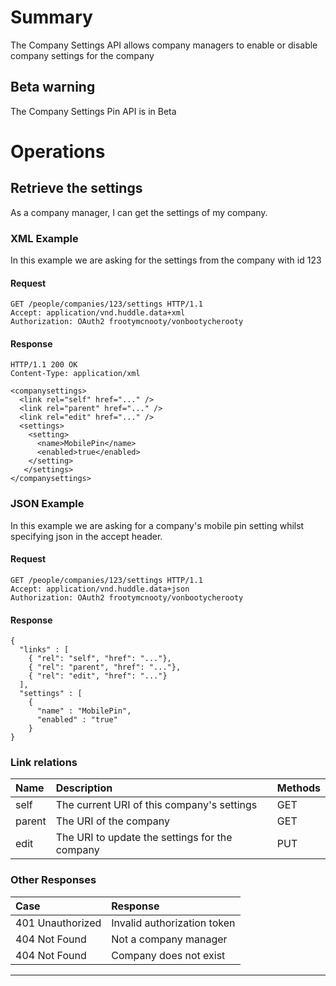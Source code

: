 # Summary #
The Company Settings API allows company managers to enable or disable company settings for the company 
## Beta warning ##
The Company Settings Pin API is in Beta
# Operations #
## Retrieve the settings ##

As a company manager, I can get the settings of my company.

### XML Example ###

In this example we are asking for the settings from the company with id 123
#### Request ####
```
GET /people/companies/123/settings HTTP/1.1
Accept: application/vnd.huddle.data+xml
Authorization: OAuth2 frootymcnooty/vonbootycherooty
```

#### Response ####

```
HTTP/1.1 200 OK
Content-Type: application/xml
```
```
<companysettings>
  <link rel="self" href="..." />
  <link rel="parent" href="..." />
  <link rel="edit" href="..." />  
  <settings>
    <setting>
      <name>MobilePin</name>
      <enabled>true</enabled>
    </setting>
   </settings>
</companysettings>
```

### JSON Example ###

In this example we are asking for a company's mobile pin setting whilst specifying json in the accept header.

#### Request ####
```
GET /people/companies/123/settings HTTP/1.1
Accept: application/vnd.huddle.data+json
Authorization: OAuth2 frootymcnooty/vonbootycherooty
```

#### Response ####

```
{
  "links" : [
    { "rel": "self", "href": "..."},
    { "rel": "parent", "href": "..."},
    { "rel": "edit", "href": "..."}
  ],
  "settings" : [
    {
      "name" : "MobilePin",
      "enabled" : "true"
    }
}

```

### Link relations ###
|Name|Description|Methods|
|:---|:-------|:------|
|self|The current URI of this company's settings|GET|
|parent|The URI of the company|GET|
|edit|The URI to update the settings for the company|PUT|

### Other Responses ###
|Case|Response|
|:---|:-------|
|401 Unauthorized|Invalid authorization token|
|404 Not Found|Not a company manager|
|404 Not Found|Company does not exist|

---
